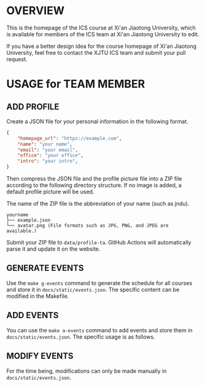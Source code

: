 # OVERVIEW

This is the homepage of the ICS course at Xi'an Jiaotong University, which is available for members of the ICS team at Xi'an Jiaotong University to edit.

If you have a better design idea for the course homepage of Xi'an Jiaotong University, feel free to contact the XJTU ICS team  and submit your pull request.

# USAGE for TEAM MEMBER

## ADD PROFILE

Create a JSON file for your personal information in the following format.

```json
{
    "homepage_url": "https://example.com",
    "name": "your name",
    "email": "your email",
    "office": "your office",
    "intro": "your intro",
}
```

Then compress the JSON file and the profile picture file into a ZIP file according to the following directory structure. If no image is added, a default profile picture will be used.

The name of the ZIP file is the abbreviation of your name (such as jndu).

```
yourname
├── example.json
└── avatar.png (File formats such as JPG, PNG, and JPEG are available.)
```

Submit your ZIP file to `data/profile-ta`. GitHub Actions will automatically parse it and update it on the website.

## GENERATE EVENTS

Use the `make g-events` command to generate the schedule for all courses and store it in `docs/static/events.json`. The specific content can be modified in the Makefile.

## ADD EVENTS

You can use the `make a-events` command to add events and store them in `docs/static/events.json`. The specific usage is as follows.

## MODIFY EVENTS

For the time being, modifications can only be made manually in `docs/static/events.json`.